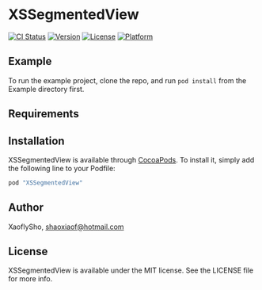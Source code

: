 # XSSegmentedView

[![CI Status](http://img.shields.io/travis/XaoflySho/XSSegmentedView.svg?style=flat)](https://travis-ci.org/XaoflySho/XSSegmentedView)
[![Version](https://img.shields.io/cocoapods/v/XSSegmentedView.svg?style=flat)](http://cocoapods.org/pods/XSSegmentedView)
[![License](https://img.shields.io/cocoapods/l/XSSegmentedView.svg?style=flat)](http://cocoapods.org/pods/XSSegmentedView)
[![Platform](https://img.shields.io/cocoapods/p/XSSegmentedView.svg?style=flat)](http://cocoapods.org/pods/XSSegmentedView)

## Example

To run the example project, clone the repo, and run `pod install` from the Example directory first.

## Requirements

## Installation

XSSegmentedView is available through [CocoaPods](http://cocoapods.org). To install
it, simply add the following line to your Podfile:

```ruby
pod "XSSegmentedView"
```

## Author

XaoflySho, shaoxiaof@hotmail.com

## License

XSSegmentedView is available under the MIT license. See the LICENSE file for more info.
